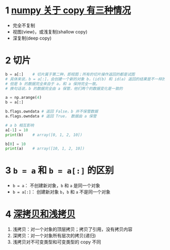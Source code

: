 # 1 [numpy 关于 copy 有三种情况](https://blog.csdn.net/u010099080/article/details/59111207)
+ 完全不复制
+ 视图(view)，或浅复制(shallow copy)
+ 深复制(deep copy)

# 2 切片
```python
b = a[:]    # 切片属于第二种，即视图；所有的切片操作返回的都是试图
# 具体来说，b = a[:]，会创建一个新的对象 b，(id(b) 和 id(a) 返回的结果是不一样的)，
# 但是 b 的数据完全来自于 a，和 a 保持完全一致。
# 换句话说，b 的数据完全由 a 保管，他们两个的数据变化是一致的

a = np.arange(4)
b = a[:]

b.flags.owndata # 返回 False，b 并不保管数据
a.flags.owndata # 返回 True， 数据由 a 保管

# a b 相互影响
a[-1] = 10
print(b)    # array([0, 1, 2, 10])

b[0] = 10
print(a)    # array([10, 1, 2, 10])
```
# 3 `b = a` 和 `b = a[:]` 的区别
+ `b = a`： 不创建新对象，`b` 和 `a` 是同一个对象
+ `b = a[:]`： 创建新对象 `b`，`b` 和 `a` 不是同一个对象

# 4 [深拷贝和浅拷贝](https://blog.csdn.net/hlg1995/article/details/80330628?utm_medium=distribute.pc_relevant.none-task-blog-baidujs_title-0&spm=1001.2101.3001.4242)
1. 浅拷贝：对一个对象的顶层拷贝；拷贝了引用，没有拷贝内容
2. 深拷贝：对一个对象所有层次的拷贝(递归)
3. 浅拷贝对不可变类型和可变类型的 copy 不同
